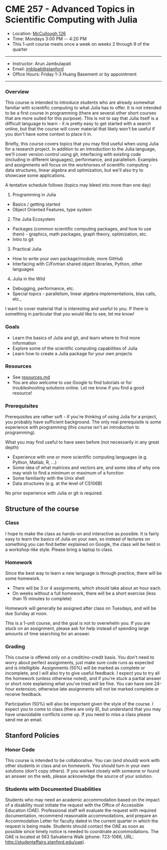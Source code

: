 # CME 257 - Advanced Topics in Scientific Computing with Julia

* Location: [McCullough 126 ](https://campus-map.stanford.edu/?srch=Mccull126)
* Time: Mondays 3:00 PM -- 4:20 PM
* This 1-unit course meets once a week on weeks 2 through 9 of the quarter

---

* Instructor: Arun Jambulapati
* Email: [jmblpati@stanford](mailto:jmblpati@stanford.edu)
* Office Hours: Friday 1-3 Huang Basement or by appointment

---



### Overview

This course is intended to introduce students who are already somewhat familiar with scientific computing to what Julia has to offer.  It is not intended to be a first course in programming (there are several other short courses that are more suited for this purpose).  This is not to say that Julia itself is a difficult language to learn - it is pretty easy to get started with a search online, but that the course will cover material that likely won't be useful if you don't have some context to place it in.  

Briefly, this course covers topics that you may find useful when using Julia for a research project.  In addition to an introduction to the Julia language, we'll cover version control using git, interfacing with existing code (including in different languages), performance, and parallelism.  Examples and assignments will focus on the workhorses of scientific computing - data structures, linear algebra and optimization, but we'll also try to showcase some applications.

A tentative schedule follows (topics may bleed into more than one day)

1. Programming in Julia
  * Basics / getting started
  * Object Oriented Features, type system
2. The Julia Ecosystem
  * Packages (common scientific computing packages, and how to use them) - graphics, math packages, graph theory, optimization, etc.
  * Intro to git
3. Practical Julia
  * How to write your own package/module, more GitHub
  * Interfacing with C/Fortran shared object libraries, Python, other languages
4. Julia in the Wild
  * Debugging, performance, etc.
  * Special topics - parallelism, linear algebra implementations, blas calls, etc.,


I want to cover material that is interesting and useful to you.  If there is something in particular that you would like to see, let me know!

### Goals

* Learn the basics of Julia and git, and learn where to find more information
* Explore some of the scientific computing capabilities of Julia
* Learn how to create a Julia package for your own projects

### Resources

* See [resources.md](resources.md)
* You are also welcome to use Google to find tutorials or for troubleshooting solutions online.  Let me know if you find a good resource!

### Prerequisites
Prerequisites are rather soft - if you're thinking of using Julia for a project, you probably have sufficient background.  The only real prerequisite is some experience with programming (this course isn't an introduction to programming).

What you may find useful to have seen before (not necessarily in any great depth)
* Experience with one or more scientific computing languages (e.g. Python, Matlab, R, ...)
* Some idea of what matrices and vectors are, and some idea of why one may wish to find a minimum or maximum of a function
* Some familiarity with the Unix shell
* Data structures (e.g. at the level of CS106B)

No prior experience with Julia or git is required.


## Structure of the course
### Class
I hope to make the class as hands-on and interactive as possible.  It is fairly easy to learn the basics of Julia on your own, so instead of lectures on something you can find better explained on Google, the class will be held in a workshop-like style.  Please bring a laptop to class.

### Homework
Since the best way to learn a new language is through practice, there will be some homework.
* There will be 3 or 4 assignments, which should take about an hour each.  
* On weeks without a full homework, there will be a short exercise (less than 15 minutes to complete)

Homework will generally be assigned after class on Tuesdays, and will be due Sunday at noon.

This is a 1-unit course, and the goal is not to overwhelm you. If you are stuck on an assignment, please ask for help instead of spending large amounts of time searching for an answer.

### Grading
This course is offered only on a credit/no-credit basis.  You don't need to worry about perfect assignments, just make sure code runs as expected and is intelligible.  Assignments (50%) will be marked as complete or incomplete, and I will also try to give useful feedback.  I expect you to try all the homework (unless otherwise noted), and if you're stuck a partial answer or short note explaining what you've tried will be fine.  You can have one 24-hour extension, otherwise late assignments will not be marked complete or receive feedback.

Participation (50%) will also be important given the style of the course.  I expect you to come to class (there are only 8), but understand that you may have unavoidable conflicts come up.  If you need to miss a class please send me an email.

## Stanford Policies

### Honor Code
This course is intended to be collaborative.  You can (and should) work with other students in class and on homework.  You should turn in your own solutions (don't copy others). If you worked closely with someone or found an answer on the web, please acknowledge the source of your solution.


### Students with Documented Disabilities
Students who may need an academic accommodation based on the impact of a disability must initiate the request with the Office of Accessible Education (OAE).  Professional staff will evaluate the request with required documentation, recommend reasonable accommodations, and prepare an Accommodation Letter for faculty dated in the current quarter in which the request is being made. Students should contact the OAE as soon as possible since timely notice is needed to coordinate accommodations.  The OAE is located at 563 Salvatierra Walk (phone: 723-1066, URL: http://studentaffairs.stanford.edu/oae).

